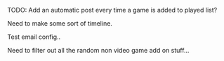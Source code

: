 TODO:
Add an automatic post every time a game is added to played list?

Need to make some sort of timeline.

Test email config..

Need to filter out all the random non video game add on stuff...
